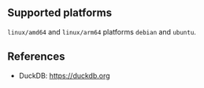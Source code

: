<!-- markdownlint-disable MD041 -->

## Supported platforms

`linux/amd64` and `linux/arm64` platforms `debian` and `ubuntu`.

## References

- DuckDB: <https://duckdb.org>
